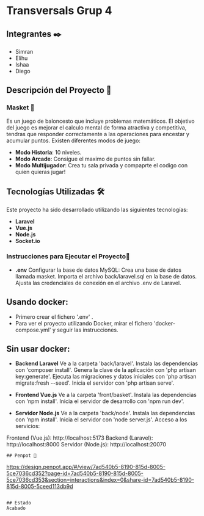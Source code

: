 # Transversals Grup 4

## Integrantes ✒️
* Simran
* Elihu
* Ishaa
* Diego

## Descripción del Proyecto 🚀

### Masket 🏀
Es un juego de baloncesto que incluye problemas matemáticos. El objetivo del juego es mejorar el calculo mental de forma atractiva y competitiva, tendras que responder correctamente a las operaciones para encestar y acumular puntos. 
Existen diferentes modos de juego:
- **Modo Historia**: 10 niveles.
- **Modo Arcade**: Consigue el maximo de puntos sin fallar.
- **Modo Multijugador**: Crea tu sala privada y compaprte el codigo con quien quieras jugar!

## Tecnologías Utilizadas 🛠️
Este proyecto ha sido desarrollado utilizando las siguientes tecnologías:
- **Laravel**
- **Vue.js**
- **Node.js**
- **Socket.io**

### Instrucciones para Ejecutar el Proyecto🏃

- **.env**
Configurar la base de datos MySQL:
Crea una base de datos llamada masket.
Importa el archivo back/laravel.sql en la base de datos.
Ajusta las credenciales de conexión en el archivo .env de Laravel. 

## Usando docker:
- Primero crear el fichero '.env' .
- Para ver el proyecto utilizando Docker, mirar el fichero 'docker-compose.yml' y seguir las instrucciones.


## Sin usar docker:

- **Backend Laravel**
Ve a la carpeta 'back/laravel'.
Instala las dependencias con 'composer install'.
Genera la clave de la aplicación con 'php artisan key:generate'.
Ejecuta las migraciones y datos iniciales con 'php artisan migrate:fresh --seed'.
Inicia el servidor con 'php artisan serve'.

- **Frontend Vue.js**
Ve a la carpeta 'front/basket'.
Instala las dependencias con 'npm install'.
Inicia el servidor de desarrollo con 'npm run dev'.

- **Servidor Node.js**
Ve a la carpeta 'back/node'.
Instala las dependencias con 'npm install'.
Inicia el servidor con 'node server.js'.
Acceso a los servicios:

Frontend (Vue.js): http://localhost:5173
Backend (Laravel): http://localhost:8000
Servidor (Node.js): http://localhost:20070
```
## Penpot 📌
```
https://design.penpot.app/#/view/7ad540b5-8190-815d-8005-5ce7036cd352?page-id=7ad540b5-8190-815d-8005-5ce7036cd353&section=interactions&index=0&share-id=7ad540b5-8190-815d-8005-5ceed113db9d
```

## Estado
Acabado
